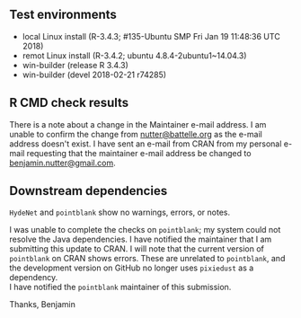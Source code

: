## Test environments
* local Linux install (R-3.4.3; #135-Ubuntu SMP Fri Jan 19 11:48:36 UTC 2018)
* remot Linux install (R-3.4.2; ubuntu 4.8.4-2ubuntu1~14.04.3)
* win-builder (release R 3.4.3)
* win-builder (devel 2018-02-21 r74285)

## R CMD check results
There is a note about a change in the Maintainer e-mail address. I am unable 
to confirm the change from nutter@battelle.org as the e-mail address doesn't
exist.  I have sent an e-mail from CRAN from my personal e-mail requesting 
that the maintainer e-mail address be changed to benjamin.nutter@gmail.com.


## Downstream dependencies
`HydeNet` and `pointblank` show no warnings, errors, or notes.

I was unable to complete the checks on `pointblank`; my system could not 
resolve the Java dependencies.  I have notified the maintainer that I am 
submitting this update to CRAN. I will note that the current version of 
`pointblank` on CRAN shows errors. These are unrelated to `pointblank`, and
the development version on GitHub no longer uses `pixiedust` as a dependency.  
I have notified the `pointblank` maintainer of this submission.


Thanks,
Benjamin
